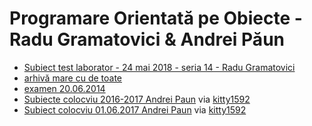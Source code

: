 # Programare Orientată pe Obiecte - Radu Gramatovici & Andrei Păun

- [Subiect test laborator - 24 mai 2018 - seria 14 - Radu Gramatovici](https://imgur.com/a/qIoBGDO)
- [arhivă mare cu de toate](https://www.dropbox.com/sh/g55adjmyniam6yl/AAA4qQBEego9nSTm1stAKevla?dl=0)
- [examen 20.06.2014](https://www.dropbox.com/s/oi998db6q2bnbzq/Examen%20POO%2020.06.2014.zip?dl=0)
- [Subiecte colocviu 2016-2017 Andrei Paun](https://drive.google.com/drive/u/0/folders/0Bx7Xl3-g3yZ-NUJwTWNoLUsxMXc) via [kitty1592](https://github.com/kitty1592)
- [Subiect colocviu 01.06.2017 Andrei Paun](https://drive.google.com/file/d/0Bx7Xl3-g3yZ-TWFIWmRjYjFuZ00/view?usp=sharing) via [kitty1592](https://github.com/kitty1592)
